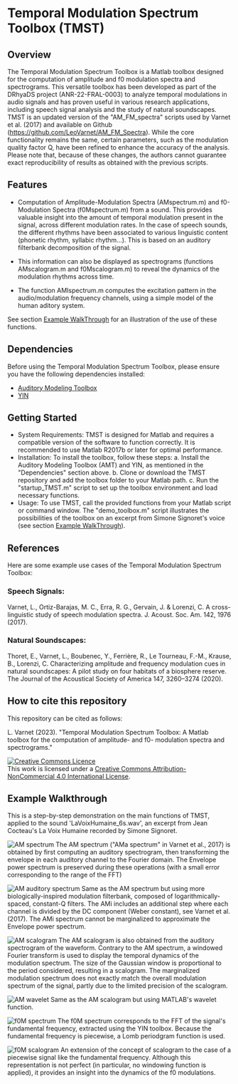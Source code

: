 # Temporal Modulation Spectrum Toolbox (TMST)
## Overview

The Temporal Modulation Spectrum Toolbox is a Matlab toolbox designed for the computation of amplitude and f0 modulation spectra and spectrograms. This versatile toolbox has been developed as part of the DRhyaDS project (ANR-22-FRAL-0003) to analyze temporal modulations in audio signals and has proven useful in various research applications, including speech signal analysis and the study of natural soundscapes.
TMST is an updated version of the "AM_FM_spectra" scripts used by Varnet et al. (2017) and available on Github (https://github.com/LeoVarnet/AM_FM_Spectra). While the core functionality remains the same, certain parameters, such as the modulation quality factor Q, have been refined to enhance the accuracy of the analysis. Please note that, because of these changes, the authors cannot guarantee exact reproducibility of results as obtained with the previous scripts.

## Features

- Computation of Amplitude-Modulation Spectra (AMspectrum.m) and f0-Modulation Spectra (f0Mspectrum.m) from a sound. This provides valuable insight into the amount of temporal modulation present in the signal, across different modulation rates. In the case of speech sounds, the different rhythms have been associated to various linguistic content (phonetic rhythm, syllabic rhythm...). This is based on an auditory filterbank decomposition of the signal.
  
- This information can also be displayed as spectrograms (functions AMscalogram.m and f0Mscalogram.m) to reveal the dynamics of the modulation rhythms across time.
  
- The function AMIspectrum.m computes the excitation pattern in the audio/modulation frequency channels, using a simple model of the human aditory system.

See section [Example WalkThrough](https://github.com/LeoVarnet/TMST/blob/main/README.md#example-walkthrough) for an illustration of the use of these functions.

## Dependencies

Before using the Temporal Modulation Spectrum Toolbox, please ensure you have the following dependencies installed:
- [Auditory Modeling Toolbox](https://amtoolbox.org/)
- [YIN](http://audition.ens.fr/adc/sw/yin.zip)

## Getting Started

- System Requirements: TMST is designed for Matlab and requires a compatible version of the software to function correctly. It is recommended to use Matlab R2017b or later for optimal performance.
- Installation: To install the toolbox, follow these steps:
a. Install the Auditory Modeling Toolbox (AMT) and YIN, as mentioned in the "Dependencies" section above.
b. Clone or download the TMST repository and add the toolbox folder to your Matlab path.
c. Run the "startup_TMST.m" script to set up the toolbox environment and load necessary functions.
- Usage: To use TMST, call the provided functions from your Matlab script or command window. The "demo_toolbox.m" script illustrates the possibilities of the toolbox on an excerpt from Simone Signoret's voice (see section [Example WalkThrough](https://github.com/LeoVarnet/TMST/blob/main/README.md#example-walkthrough)).

## References

Here are some example use cases of the Temporal Modulation Spectrum Toolbox:

### Speech Signals:
Varnet, L., Ortiz-Barajas, M. C., Erra, R. G., Gervain, J. & Lorenzi, C. A cross-linguistic study of speech modulation spectra. J. Acoust. Soc. Am. 142, 1976 (2017).

### Natural Soundscapes:
Thoret, E., Varnet, L., Boubenec, Y., Ferrière, R., Le Tourneau, F.-M., Krause, B., Lorenzi, C. Characterizing amplitude and frequency modulation cues in natural soundscapes: A pilot study on four habitats of a biosphere reserve. The Journal of the Acoustical Society of America 147, 3260–3274 (2020).

## How to cite this repository

This repository can be cited as follows: 

L. Varnet (2023). "Temporal Modulation Spectrum Toolbox: A Matlab toolbox for the computation of amplitude- and f0- modulation spectra and spectrograms." 

<a rel="license" href="http://creativecommons.org/licenses/by-nc/4.0/"><img alt="Creative Commons Licence" style="border-width:0" src="https://i.creativecommons.org/l/by-nc/4.0/88x31.png" /></a><br />This work is licensed under a <a rel="license" href="http://creativecommons.org/licenses/by-nc/4.0/">Creative Commons Attribution-NonCommercial 4.0 International License</a>.

## Example Walkthrough

This is a step-by-step demonstration on the main functions of TMST, applied to the sound 'LaVoixHumaine_6s.wav', an excerpt from Jean Cocteau's La Voix Humaine recorded by Simone Signoret.

![AM spectrum](https://github.com/LeoVarnet/TMST/blob/main/demo/demo_1.JPG)
The AM spectrum ("AMa spectrum" in Varnet et al., 2017) is obtained by first computing an auditory spectrogram, then transforming the envelope in each auditory channel to the Fourier domain. The Envelope power spectrum is preserved during these operations (with a small error corresponding to the range of the FFT)

![AM auditory spectrum](https://github.com/LeoVarnet/TMST/blob/main/demo/demo_4.jpg)
Same as the AM spectrum but using more biologically-inspired modulation filterbank, composed of logarithmically-spaced, constant-Q filters. The AMi includes an additional step where each channel is divided by the DC component (Weber constant), see Varnet et al. (2017). The AMi spectrum cannot be marginalized to approximate the Envelope power spectrum.

![AM scalogram](https://github.com/LeoVarnet/TMST/blob/main/demo/demo_2.JPG)
The AM scalogram is also obtained from the auditory spectrogram of the waveform. Contrary to the AM spectrum, a windowed Fourier transform is used to display the temporal dynamics of the modulation spectrum. The size of the Gaussian window is proportional to the period considered, resulting in a scalogram. The marginalized modulation spectrum does not exactly match the overall modulation spectrum of the signal, partly due to the limited precision of the scalogram.

![AM wavelet](https://github.com/LeoVarnet/TMST/blob/main/demo/demo_3.JPG)
Same as the AM scalogram but using MATLAB's wavelet function.

![f0M spectrum](https://github.com/LeoVarnet/TMST/blob/main/demo/demo_5.JPG)
The f0M spectrum corresponds to the FFT of the signal's fundamental frequency, extracted using the YIN toolbox. Because the fundamental frequency is piecewise, a Lomb periodgram function is used.

![f0M scalogram](https://github.com/LeoVarnet/TMST/blob/main/demo/demo_6.JPG)
An extension of the concept of scalogram to the case of a piecewise signal like the fundamental frequency. Although this representation is not perfect (in particular, no windowing function is applied), it provides an insight into the dynamics of the f0 modulations.
